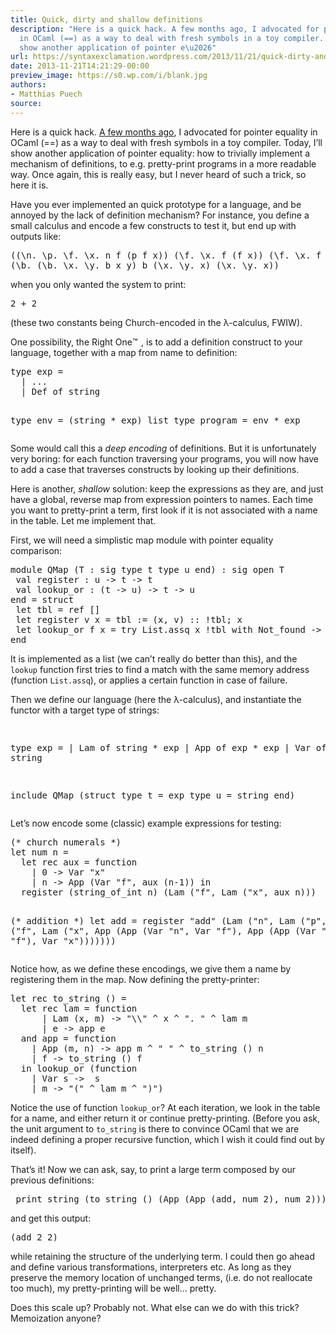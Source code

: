 ```yaml
---
title: Quick, dirty and shallow definitions
description: "Here is a quick hack. A few months ago, I advocated for pointer equality
  in OCaml (==) as a way to deal with fresh symbols in a toy compiler. Today, I\u2019ll
  show another application of pointer e\u2026"
url: https://syntaxexclamation.wordpress.com/2013/11/21/quick-dirty-and-shallow-definitions/
date: 2013-11-21T14:21:29-00:00
preview_image: https://s0.wp.com/i/blank.jpg
authors:
- Matthias Puech
source:
---
```


<p>Here is a quick hack. <a href="https://syntaxexclamation.wordpress.com/2013/05/04/malloc-is-the-new-gensym/" title="malloc() is the new&nbsp;gensym()">A few months ago</a>, I advocated for pointer equality in OCaml (==) as a way to deal with fresh symbols in a toy compiler. Today, I’ll show another application of pointer equality: how to trivially implement a mechanism of definitions, to e.g. pretty-print programs in a more readable way. Once again, this is really easy, but I never heard of such a trick, so here it is.<span></span></p>
<p>Have you ever implemented an quick prototype for a language, and be annoyed by the lack of definition mechanism? For instance, you define a small&nbsp;calculus and encode a few constructs to test it, but end up with outputs like:</p>
<pre>((\n. \p. \f. \x. n f (p f x)) (\f. \x. f (f x)) (\f. \x. f (f x)))
(\b. (\b. \x. \y. b x y) b (\x. \y. x) (\x. \y. x))</pre>
<p>when you only wanted the system to print:</p>
<pre>2 + 2</pre>
<p>(these two constants being Church-encoded in the λ-calculus, FWIW).</p>
<p>One possibility, the Right One<img src="https://s0.wp.com/wp-content/mu-plugins/wpcom-smileys/twemoji/2/72x72/2122.png" alt="™" class="wp-smiley" style="height: 1em; max-height: 1em;">, is to add a definition construct to your language, together with a map from name to definition:</p>
<pre class="brush: fsharp; title: ; notranslate">type exp =
  | ...
  | Def of string

type env = (string * exp) list
type program = env * exp
</pre>
<p>Some would call this a <i>deep encoding</i> of definitions. But it is unfortunately very boring: for each function traversing your programs, you will now have to add a case that traverses constructs by looking up their definitions.</p>
<p>Here is another, <i>shallow</i> solution: keep the expressions as they are, and just have a global, reverse map from expression pointers to names. Each time you want to pretty-print a term, first look if it is not associated with a name in the table. Let me implement that.</p>
<p>First, we will need a simplistic map module with pointer equality comparison:</p>
<pre class="brush: fsharp; title: ; notranslate">module QMap (T : sig type t type u end) : sig open T
 val register : u -&gt; t -&gt; t
 val lookup_or : (t -&gt; u) -&gt; t -&gt; u
end = struct
 let tbl = ref []
 let register v x = tbl := (x, v) :: !tbl; x
 let lookup_or f x = try List.assq x !tbl with Not_found -&gt; f x
end
</pre>
<p>It is implemented as a list (we can’t really do better than this), and the <code>lookup</code> function first tries to find a match with the same memory address (function <code>List.assq</code>), or applies a certain function in case of failure.</p>
<p>Then we define our language (here the λ-calculus), and instantiate the functor with a target type of strings:</p>
<pre class="brush: fsharp; title: ; notranslate">

type exp =
  | Lam of string * exp
  | App of exp * exp
  | Var of string

include QMap (struct type t = exp type u = string end)
</pre>
<p>Let’s now encode some (classic) example expressions for testing:</p>
<pre class="brush: fsharp; title: ; notranslate">(* church numerals *)
let num n =
  let rec aux = function
    | 0 -&gt; Var "x"
    | n -&gt; App (Var "f", aux (n-1)) in
  register (string_of_int n) (Lam ("f", Lam ("x", aux n)))

(* addition *)
let add = register "add"
    (Lam ("n", Lam ("p", Lam ("f", Lam ("x",
                                        App (App (Var "n", Var "f"),
                                             App (App (Var "p", Var "f"),
                                                  Var "x")))))))</pre>
<p>Notice how, as we define these encodings, we give them a name by registering them in the map. Now defining the pretty-printer:</p>
<pre class="brush: fsharp; title: ; notranslate">let rec to_string () =
  let rec lam = function
      | Lam (x, m) -&gt; "\\" ^ x ^ ". " ^ lam m
      | e -&gt; app e
  and app = function
    | App (m, n) -&gt; app m ^ " " ^ to_string () n
    | f -&gt; to_string () f
  in lookup_or (function
    | Var s -&gt;  s
    | m -&gt; "(" ^ lam m ^ ")")
</pre>
<p>Notice the use of function <code>lookup_or</code>? At each iteration, we look in the table for a name, and either return it or continue pretty-printing. (Before you ask, the unit argument to <code>to_string</code> is there to convince OCaml that we are indeed defining a proper recursive function, which I wish it could find out by itself).</p>
<p>That’s it! Now we can ask, say, to print a large term composed by our previous definitions:</p>
<pre class="brush: fsharp; title: ; notranslate"> print_string (to_string () (App (App (add, num 2), num 2)));;
</pre>
<p>and get this output:</p>
<pre>(add 2 2)</pre>
<p>while retaining the structure of the underlying term. I could then go ahead and define various transformations, interpreters etc. As long as they preserve the memory location of unchanged terms, (i.e. do not reallocate too much), my pretty-printing will be well… pretty.</p>
<p>Does this scale up? Probably not. What else can we do with this trick? Memoization anyone?</p>

